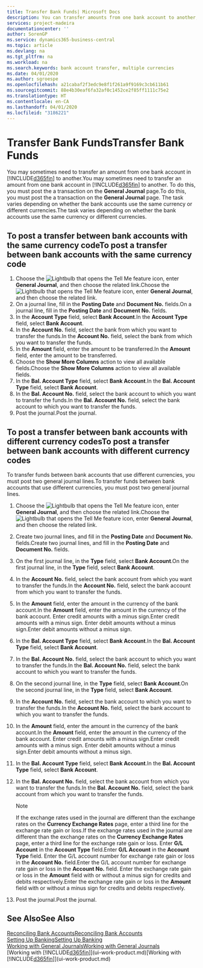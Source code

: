 ```yaml
---
title: Transfer Bank Funds| Microsoft Docs
description: You can transfer amounts from one bank account to another, including different currencies, by posting the transaction in the general journal.
services: project-madeira
documentationcenter: ''
author: SorenGP
ms.service: dynamics365-business-central
ms.topic: article
ms.devlang: na
ms.tgt_pltfrm: na
ms.workload: na
ms.search.keywords: bank account transfer, multiple currencies
ms.date: 04/01/2020
ms.author: sgroespe
ms.openlocfilehash: a21cabaf2f3edc9e8f1f261a9f9169c3cb611b61
ms.sourcegitcommit: 88e4b30eaf6fa32af0c1452ce2f85ff1111c75e2
ms.translationtype: HT
ms.contentlocale: en-CA
ms.lasthandoff: 04/01/2020
ms.locfileid: "3186221"
---
```

# <a name="transfer-bank-funds"></a><span data-ttu-id="66479-103">Transfer Bank Funds</span><span class="sxs-lookup"><span data-stu-id="66479-103">Transfer Bank Funds</span></span>
<span data-ttu-id="66479-104">You may sometimes need to transfer an amount from one bank account in [!INCLUDE[d365fin](includes/d365fin_md.md)] to another.</span><span class="sxs-lookup"><span data-stu-id="66479-104">You may sometimes need to transfer an amount from one bank account in [!INCLUDE[d365fin](includes/d365fin_md.md)] to another.</span></span> <span data-ttu-id="66479-105">To do this, you must post the a transaction on the **General Journal** page.</span><span class="sxs-lookup"><span data-stu-id="66479-105">To do this, you must post the a transaction on the **General Journal** page.</span></span> <span data-ttu-id="66479-106">The task varies depending on whether the bank accounts use the same currency or different currencies.</span><span class="sxs-lookup"><span data-stu-id="66479-106">The task varies depending on whether the bank accounts use the same currency or different currencies.</span></span>

## <a name="to-post-a-transfer-between-bank-accounts-with-the-same-currency-code"></a><span data-ttu-id="66479-107">To post a transfer between bank accounts with the same currency code</span><span class="sxs-lookup"><span data-stu-id="66479-107">To post a transfer between bank accounts with the same currency code</span></span>
1. <span data-ttu-id="66479-108">Choose the ![Lightbulb that opens the Tell Me feature](media/ui-search/search_small.png "Tell me what you want to do") icon, enter **General Journal**, and then choose the related link.</span><span class="sxs-lookup"><span data-stu-id="66479-108">Choose the ![Lightbulb that opens the Tell Me feature](media/ui-search/search_small.png "Tell me what you want to do") icon, enter **General Journal**, and then choose the related link.</span></span>
2. <span data-ttu-id="66479-109">On a journal line, fill in the **Posting Date** and **Document No.** fields.</span><span class="sxs-lookup"><span data-stu-id="66479-109">On a journal line, fill in the **Posting Date** and **Document No.** fields.</span></span>
3. <span data-ttu-id="66479-110">In the **Account Type** field, select **Bank Account**.</span><span class="sxs-lookup"><span data-stu-id="66479-110">In the **Account Type** field, select **Bank Account**.</span></span>
4. <span data-ttu-id="66479-111">In the **Account No.** field, select the bank from which you want to transfer the funds.</span><span class="sxs-lookup"><span data-stu-id="66479-111">In the **Account No.** field, select the bank from which you want to transfer the funds.</span></span>
5. <span data-ttu-id="66479-112">In the **Amount** field, enter the amount to be transferred.</span><span class="sxs-lookup"><span data-stu-id="66479-112">In the **Amount** field, enter the amount to be transferred.</span></span>
6. <span data-ttu-id="66479-113">Choose the **Show More Columns** action to view all available fields.</span><span class="sxs-lookup"><span data-stu-id="66479-113">Choose the **Show More Columns** action to view all available fields.</span></span>
7. <span data-ttu-id="66479-114">In the **Bal. Account Type** field, select **Bank Account**.</span><span class="sxs-lookup"><span data-stu-id="66479-114">In the **Bal. Account Type** field, select **Bank Account**.</span></span>
8. <span data-ttu-id="66479-115">In the **Bal. Account No.** field, select the bank account to which you want to transfer the funds.</span><span class="sxs-lookup"><span data-stu-id="66479-115">In the **Bal. Account No.** field, select the bank account to which you want to transfer the funds.</span></span>
9. <span data-ttu-id="66479-116">Post the journal.</span><span class="sxs-lookup"><span data-stu-id="66479-116">Post the journal.</span></span>

## <a name="to-post-a-transfer-between-bank-accounts-with-different-currency-codes"></a><span data-ttu-id="66479-117">To post a transfer between bank accounts with different currency codes</span><span class="sxs-lookup"><span data-stu-id="66479-117">To post a transfer between bank accounts with different currency codes</span></span>
<span data-ttu-id="66479-118">To transfer funds between bank accounts that use different currencies, you must post two general journal lines.</span><span class="sxs-lookup"><span data-stu-id="66479-118">To transfer funds between bank accounts that use different currencies, you must post two general journal lines.</span></span>

1. <span data-ttu-id="66479-119">Choose the ![Lightbulb that opens the Tell Me feature](media/ui-search/search_small.png "Tell me what you want to do") icon, enter **General Journal**, and then choose the related link.</span><span class="sxs-lookup"><span data-stu-id="66479-119">Choose the ![Lightbulb that opens the Tell Me feature](media/ui-search/search_small.png "Tell me what you want to do") icon, enter **General Journal**, and then choose the related link.</span></span>
2. <span data-ttu-id="66479-120">Create two journal lines, and fill in the **Posting Date** and **Document No.** fields.</span><span class="sxs-lookup"><span data-stu-id="66479-120">Create two journal lines, and fill in the **Posting Date** and **Document No.** fields.</span></span>
3. <span data-ttu-id="66479-121">On the first journal line, in the **Type** field, select **Bank Account**.</span><span class="sxs-lookup"><span data-stu-id="66479-121">On the first journal line, in the **Type** field, select **Bank Account**.</span></span>
4. <span data-ttu-id="66479-122">In the **Account No.** field, select the bank account from which you want to transfer the funds.</span><span class="sxs-lookup"><span data-stu-id="66479-122">In the **Account No.** field, select the bank account from which you want to transfer the funds.</span></span>
5. <span data-ttu-id="66479-123">In the **Amount** field, enter the amount in the currency of the bank account.</span><span class="sxs-lookup"><span data-stu-id="66479-123">In the **Amount** field, enter the amount in the currency of the bank account.</span></span> <span data-ttu-id="66479-124">Enter credit amounts with a minus sign.</span><span class="sxs-lookup"><span data-stu-id="66479-124">Enter credit amounts with a minus sign.</span></span> <span data-ttu-id="66479-125">Enter debit amounts without a minus sign.</span><span class="sxs-lookup"><span data-stu-id="66479-125">Enter debit amounts without a minus sign.</span></span>
6. <span data-ttu-id="66479-126">In the **Bal. Account Type** field, select **Bank Account**.</span><span class="sxs-lookup"><span data-stu-id="66479-126">In the **Bal. Account Type** field, select **Bank Account**.</span></span>
7. <span data-ttu-id="66479-127">In the **Bal. Account No.** field, select the bank account to which you want to transfer the funds.</span><span class="sxs-lookup"><span data-stu-id="66479-127">In the **Bal. Account No.** field, select the bank account to which you want to transfer the funds.</span></span>
8. <span data-ttu-id="66479-128">On the second journal line, in the **Type** field, select **Bank Account**.</span><span class="sxs-lookup"><span data-stu-id="66479-128">On the second journal line, in the **Type** field, select **Bank Account**.</span></span>
9. <span data-ttu-id="66479-129">In the **Account No.** field, select the bank account to which you want to transfer the funds.</span><span class="sxs-lookup"><span data-stu-id="66479-129">In the **Account No.** field, select the bank account to which you want to transfer the funds.</span></span>
10. <span data-ttu-id="66479-130">In the **Amount** field, enter the amount in the currency of the bank account.</span><span class="sxs-lookup"><span data-stu-id="66479-130">In the **Amount** field, enter the amount in the currency of the bank account.</span></span> <span data-ttu-id="66479-131">Enter credit amounts with a minus sign.</span><span class="sxs-lookup"><span data-stu-id="66479-131">Enter credit amounts with a minus sign.</span></span> <span data-ttu-id="66479-132">Enter debit amounts without a minus sign.</span><span class="sxs-lookup"><span data-stu-id="66479-132">Enter debit amounts without a minus sign.</span></span>
11. <span data-ttu-id="66479-133">In the **Bal. Account Type** field, select **Bank Account**.</span><span class="sxs-lookup"><span data-stu-id="66479-133">In the **Bal. Account Type** field, select **Bank Account**.</span></span>  
12. <span data-ttu-id="66479-134">In the **Bal. Account No.** field, select the bank account from which you want to transfer the funds.</span><span class="sxs-lookup"><span data-stu-id="66479-134">In the **Bal. Account No.** field, select the bank account from which you want to transfer the funds.</span></span>

    > [!NOTE]  
    > <span data-ttu-id="66479-135">If the exchange rates used in the journal are different than the exchange rates on the **Currency Exchange Rates** page, enter a third line for the exchange rate gain or loss.</span><span class="sxs-lookup"><span data-stu-id="66479-135">If the exchange rates used in the journal are different than the exchange rates on the **Currency Exchange Rates** page, enter a third line for the exchange rate gain or loss.</span></span> <span data-ttu-id="66479-136">Enter **G/L Account** in the **Account Type** field.</span><span class="sxs-lookup"><span data-stu-id="66479-136">Enter **G/L Account** in the **Account Type** field.</span></span> <span data-ttu-id="66479-137">Enter the G/L account number for exchange rate gain or loss in the **Account No.** field.</span><span class="sxs-lookup"><span data-stu-id="66479-137">Enter the G/L account number for exchange rate gain or loss in the **Account No.** field.</span></span> <span data-ttu-id="66479-138">Enter the exchange rate gain or loss in the **Amount** field with or without a minus sign for credits and debits respectively.</span><span class="sxs-lookup"><span data-stu-id="66479-138">Enter the exchange rate gain or loss in the **Amount** field with or without a minus sign for credits and debits respectively.</span></span>
13. <span data-ttu-id="66479-139">Post the journal.</span><span class="sxs-lookup"><span data-stu-id="66479-139">Post the journal.</span></span>

## <a name="see-also"></a><span data-ttu-id="66479-140">See Also</span><span class="sxs-lookup"><span data-stu-id="66479-140">See Also</span></span>
[<span data-ttu-id="66479-141">Reconciling Bank Accounts</span><span class="sxs-lookup"><span data-stu-id="66479-141">Reconciling Bank Accounts</span></span>](bank-manage-bank-accounts.md)  
[<span data-ttu-id="66479-142">Setting Up Banking</span><span class="sxs-lookup"><span data-stu-id="66479-142">Setting Up Banking</span></span>](bank-setup-banking.md)  
[<span data-ttu-id="66479-143">Working with General Journals</span><span class="sxs-lookup"><span data-stu-id="66479-143">Working with General Journals</span></span>](ui-work-general-journals.md)  
<span data-ttu-id="66479-144">[Working with [!INCLUDE[d365fin](includes/d365fin_md.md)]](ui-work-product.md)</span><span class="sxs-lookup"><span data-stu-id="66479-144">[Working with [!INCLUDE[d365fin](includes/d365fin_md.md)]](ui-work-product.md)</span></span>
